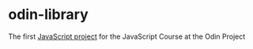 # odin-library
The first [JavaScript project](https://dahans1.github.io/odin-library/) for the JavaScript Course at the Odin Project
